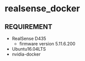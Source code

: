 # realsense_docker
## REQUIREMENT
- RealSense D435
  - firmware version 5.11.6.200
- Ubuntu16.04LTS
- nvidia-docker
